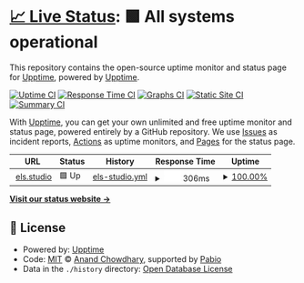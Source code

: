 # [📈 Live Status](https://upptime.github.io/upptime): <!--live status--> **🟩 All systems operational**

This repository contains the open-source uptime monitor and status page for [Upptime](https://upptime.js.org), powered by [Upptime](https://github.com/upptime/upptime).

[![Uptime CI](https://github.com/emmalevesque/uptime/workflows/Uptime%20CI/badge.svg)](https://github.com/emmalevesque/uptime/actions?query=workflow%3A%22Uptime+CI%22)
[![Response Time CI](https://github.com/emmalevesque/uptime/workflows/Response%20Time%20CI/badge.svg)](https://github.com/emmalevesque/uptime/actions?query=workflow%3A%22Response+Time+CI%22)
[![Graphs CI](https://github.com/emmalevesque/uptime/workflows/Graphs%20CI/badge.svg)](https://github.com/emmalevesque/uptime/actions?query=workflow%3A%22Graphs+CI%22)
[![Static Site CI](https://github.com/emmalevesque/uptime/workflows/Static%20Site%20CI/badge.svg)](https://github.com/emmalevesque/uptime/actions?query=workflow%3A%22Static+Site+CI%22)
[![Summary CI](https://github.com/emmalevesque/uptime/workflows/Summary%20CI/badge.svg)](https://github.com/emmalevesque/uptime/actions?query=workflow%3A%22Summary+CI%22)

With [Upptime](https://upptime.js.org), you can get your own unlimited and free uptime monitor and status page, powered entirely by a GitHub repository. We use [Issues](https://github.com/upptime/upptime/issues) as incident reports, [Actions](https://github.com/emmalevesque/uptime/actions) as uptime monitors, and [Pages](https://upptime.github.io/upptime) for the status page.

<!--start: status pages-->
<!-- This summary is generated by Upptime (https://github.com/upptime/upptime) -->
<!-- Do not edit this manually, your changes will be overwritten -->
<!-- prettier-ignore -->
| URL | Status | History | Response Time | Uptime |
| --- | ------ | ------- | ------------- | ------ |
| <img alt="" src="https://icons.duckduckgo.com/ip3/els.studio.ico" height="13"> [els.studio](https://els.studio) | 🟩 Up | [els-studio.yml](https://github.com/emmalevesque/uptime/commits/HEAD/history/els-studio.yml) | <details><summary><img alt="Response time graph" src="./graphs/els-studio/response-time-week.png" height="20"> 306ms</summary><br><a href="https://emmalevesque.github.io/uptime/history/els-studio"><img alt="Response time 306" src="https://img.shields.io/endpoint?url=https%3A%2F%2Fraw.githubusercontent.com%2Femmalevesque%2Fuptime%2FHEAD%2Fapi%2Fels-studio%2Fresponse-time.json"></a><br><a href="https://emmalevesque.github.io/uptime/history/els-studio"><img alt="24-hour response time 306" src="https://img.shields.io/endpoint?url=https%3A%2F%2Fraw.githubusercontent.com%2Femmalevesque%2Fuptime%2FHEAD%2Fapi%2Fels-studio%2Fresponse-time-day.json"></a><br><a href="https://emmalevesque.github.io/uptime/history/els-studio"><img alt="7-day response time 306" src="https://img.shields.io/endpoint?url=https%3A%2F%2Fraw.githubusercontent.com%2Femmalevesque%2Fuptime%2FHEAD%2Fapi%2Fels-studio%2Fresponse-time-week.json"></a><br><a href="https://emmalevesque.github.io/uptime/history/els-studio"><img alt="30-day response time 306" src="https://img.shields.io/endpoint?url=https%3A%2F%2Fraw.githubusercontent.com%2Femmalevesque%2Fuptime%2FHEAD%2Fapi%2Fels-studio%2Fresponse-time-month.json"></a><br><a href="https://emmalevesque.github.io/uptime/history/els-studio"><img alt="1-year response time 306" src="https://img.shields.io/endpoint?url=https%3A%2F%2Fraw.githubusercontent.com%2Femmalevesque%2Fuptime%2FHEAD%2Fapi%2Fels-studio%2Fresponse-time-year.json"></a></details> | <details><summary><a href="https://emmalevesque.github.io/uptime/history/els-studio">100.00%</a></summary><a href="https://emmalevesque.github.io/uptime/history/els-studio"><img alt="All-time uptime 100.00%" src="https://img.shields.io/endpoint?url=https%3A%2F%2Fraw.githubusercontent.com%2Femmalevesque%2Fuptime%2FHEAD%2Fapi%2Fels-studio%2Fuptime.json"></a><br><a href="https://emmalevesque.github.io/uptime/history/els-studio"><img alt="24-hour uptime 100.00%" src="https://img.shields.io/endpoint?url=https%3A%2F%2Fraw.githubusercontent.com%2Femmalevesque%2Fuptime%2FHEAD%2Fapi%2Fels-studio%2Fuptime-day.json"></a><br><a href="https://emmalevesque.github.io/uptime/history/els-studio"><img alt="7-day uptime 100.00%" src="https://img.shields.io/endpoint?url=https%3A%2F%2Fraw.githubusercontent.com%2Femmalevesque%2Fuptime%2FHEAD%2Fapi%2Fels-studio%2Fuptime-week.json"></a><br><a href="https://emmalevesque.github.io/uptime/history/els-studio"><img alt="30-day uptime 100.00%" src="https://img.shields.io/endpoint?url=https%3A%2F%2Fraw.githubusercontent.com%2Femmalevesque%2Fuptime%2FHEAD%2Fapi%2Fels-studio%2Fuptime-month.json"></a><br><a href="https://emmalevesque.github.io/uptime/history/els-studio"><img alt="1-year uptime 100.00%" src="https://img.shields.io/endpoint?url=https%3A%2F%2Fraw.githubusercontent.com%2Femmalevesque%2Fuptime%2FHEAD%2Fapi%2Fels-studio%2Fuptime-year.json"></a></details>

<!--end: status pages-->

[**Visit our status website →**](https://upptime.github.io/upptime)

## 📄 License

- Powered by: [Upptime](https://github.com/upptime/upptime)
- Code: [MIT](./LICENSE) © [Anand Chowdhary](https://anandchowdhary.com), supported by [Pabio](https://pabio.com)
- Data in the `./history` directory: [Open Database License](https://opendatacommons.org/licenses/odbl/1-0/)
